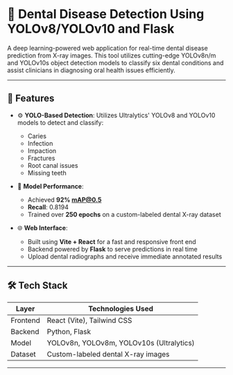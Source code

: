 # 🦷 Dental Disease Detection Using YOLOv8/YOLOv10 and Flask

A deep learning-powered web application for real-time dental disease prediction from X-ray images. This tool utilizes cutting-edge YOLOv8n/m and YOLOv10s object detection models to classify six dental conditions and assist clinicians in diagnosing oral health issues efficiently.

---

## 🚀 Features

- ⚙️ **YOLO-Based Detection**: Utilizes Ultralytics' YOLOv8 and YOLOv10 models to detect and classify:
  - Caries
  - Infection
  - Impaction
  - Fractures
  - Root canal issues
  - Missing teeth

- 🎯 **Model Performance**:
  - Achieved **92% mAP@0.5**
  - **Recall**: 0.8194
  - Trained over **250 epochs** on a custom-labeled dental X-ray dataset

- 🌐 **Web Interface**:
  - Built using **Vite + React** for a fast and responsive front end
  - Backend powered by **Flask** to serve predictions in real time
  - Upload dental radiographs and receive immediate annotated results

---

## 🛠️ Tech Stack

| Layer       | Technologies Used                     |
|-------------|----------------------------------------|
| Frontend    | React (Vite), Tailwind CSS             |
| Backend     | Python, Flask                          |
| Model       | YOLOv8n, YOLOv8m, YOLOv10s (Ultralytics)|
| Dataset     | Custom-labeled dental X-ray images     |

---



